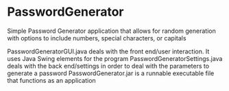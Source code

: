 # PasswordGenerator
Simple Password Generator application that allows for random generation with options to include numbers, special characters, or capitals

PasswordGeneratorGUI.java deals with the front end/user interaction. It uses Java Swing elements for the program
PasswordGeneratorSettings.java deals with the back end/settings in order to deal with the parameters to generate a password
PasswordGenerator.jar is a runnable executable file that functions as an application

